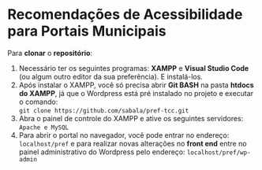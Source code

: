 # Recomendações de Acessibilidade para Portais Municipais

Para **clonar** o **repositório**:
1. Necessário ter os seguintes programas: **XAMPP** e **Visual Studio Code** (ou algum outro editor da sua preferência). E instalá-los.
2. Após instalar o XAMPP, você só precisa abrir **Git BASH** na pasta **htdocs do XAMPP**, já que o Wordpress está pré instalado no projeto e executar o comando: <br>
`git clone https://github.com/sabala/pref-tcc.git`
3. Abra o painel de controle do XAMPP e ative os seguintes servidores: `Apache e MySQL`
4. Para abrir o portal no navegador, você pode entrar no endereço: `localhost/pref` e para realizar novas alterações no **front end** entre no painel administrativo do Wordpress pelo endereço: `localhost/pref/wp-admin`
